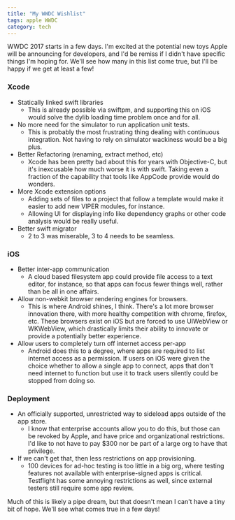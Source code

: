 ```yaml
---
title: "My WWDC Wishlist"
tags: apple WWDC
category: tech
---
```


WWDC 2017 starts in a few days. I'm excited at the potential new toys Apple will be announcing for developers, and I'd be remiss if I didn't have specific things I'm hoping for. We'll see how many in this list come true, but I'll be happy if we get at least a few!

### Xcode
* Statically linked swift libraries
   - This is already possible via swiftpm, and supporting this on iOS would solve the dylib loading time problem once and for all.
* No more need for the simulator to run application unit tests.
   - This is probably the most frustrating thing dealing with continuous integration. Not having to rely on simulator wackiness would be a big plus.
* Better Refactoring (renaming, extract method, etc)
   - Xcode has been pretty bad about this for years with Objective-C, but it's inexcusable how much worse it is with swift. Taking even a fraction of the capability that tools like AppCode provide would do wonders.
* More Xcode extension options
   - Adding sets of files to a project that follow a template would make it easier to add new VIPER modules, for instance.
   - Allowing UI for displaying info like dependency graphs or other code analysis would be really useful.
* Better swift migrator
   - 2 to 3 was miserable, 3 to 4 needs to be seamless.

### iOS
* Better inter-app communication
   - A cloud based filesystem app could provide file access to a text editor, for instance, so that apps can focus fewer things well, rather than be all in one affairs.
* Allow non-webkit browser rendering engines for browsers.
   - This is where Android shines, I think. There's a lot more browser innovation there, with more healthy competition with chrome, firefox, etc. These browsers exist on iOS but are forced to use UIWebView or WKWebView, which drastically limits their ability to innovate or provide a potentially better experience.
* Allow users to completely turn off internet access per-app
   - Android does this to a degree, where apps are required to list internet access as a permission. If users on iOS were given the choice whether to allow a single app to connect, apps that don't need internet to function but use it to track users silently could be stopped from doing so.

### Deployment
* An officially supported, unrestricted way to sideload apps outside of the app store.
   - I know that enterprise accounts allow you to do this, but those can be revoked by Apple, and have price and organizational restrictions. I'd like to not have to pay $300 nor be part of a large org to have that privilege.
* If we can't get that, then less restrictions on app provisioning.
   - 100 devices for ad-hoc testing is too little in a big org, where testing features not available with enterprise-signed apps is critical. Testflight has some annoying restrictions as well, since external testers still require some app review.

Much of this is likely a pipe dream, but that doesn't mean I can't have a tiny bit of hope. We'll see what comes true in a few days!
